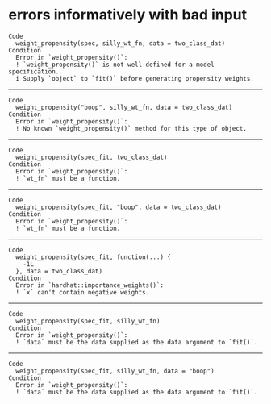# errors informatively with bad input

    Code
      weight_propensity(spec, silly_wt_fn, data = two_class_dat)
    Condition
      Error in `weight_propensity()`:
      ! `weight_propensity()` is not well-defined for a model specification.
      i Supply `object` to `fit()` before generating propensity weights.

---

    Code
      weight_propensity("boop", silly_wt_fn, data = two_class_dat)
    Condition
      Error in `weight_propensity()`:
      ! No known `weight_propensity()` method for this type of object.

---

    Code
      weight_propensity(spec_fit, two_class_dat)
    Condition
      Error in `weight_propensity()`:
      ! `wt_fn` must be a function.

---

    Code
      weight_propensity(spec_fit, "boop", data = two_class_dat)
    Condition
      Error in `weight_propensity()`:
      ! `wt_fn` must be a function.

---

    Code
      weight_propensity(spec_fit, function(...) {
        -1L
      }, data = two_class_dat)
    Condition
      Error in `hardhat::importance_weights()`:
      ! `x` can't contain negative weights.

---

    Code
      weight_propensity(spec_fit, silly_wt_fn)
    Condition
      Error in `weight_propensity()`:
      ! `data` must be the data supplied as the data argument to `fit()`.

---

    Code
      weight_propensity(spec_fit, silly_wt_fn, data = "boop")
    Condition
      Error in `weight_propensity()`:
      ! `data` must be the data supplied as the data argument to `fit()`.

